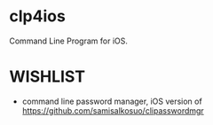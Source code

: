 # clp4ios
Command Line Program for iOS. 

# WISHLIST
- command line password manager, iOS version of https://github.com/samisalkosuo/clipasswordmgr
